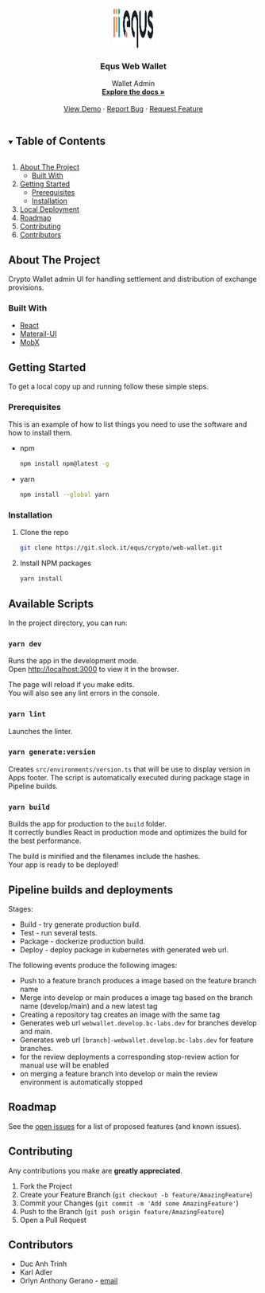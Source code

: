 
<!-- PROJECT LOGO -->
<br />
<p align="center">
  <a href="https://github.com/github_username/repo_name">
    <img src="src/assets/EqusLogoLight.svg" alt="Equs" width="80" height="80">
  </a>

  <h3 align="center">Equs Web Wallet</h3>

  <p align="center">
    Wallet Admin
    <br />
    <a href="https://blockchainsinc.atlassian.net/wiki/spaces/GENBANK/pages/8052211771/Web+Wallet"><strong>Explore the docs »</strong></a>
    <br />
    <br />
    <a href="https://webwallet.develop.bc-labs.dev">View Demo</a>
    ·
    <a href="https://blockchains-inc.atlassian.net/jira/software/projects/CLIENT/issues/">Report Bug</a>
    ·
    <a href="https://blockchains-inc.atlassian.net/jira/software/projects/CLIENT/issues/">Request Feature</a>
  </p>
</p>

<!-- TABLE OF CONTENTS -->
<details open="open">
  <summary><h2 style="display: inline-block">Table of Contents</h2></summary>
  <ol>
    <li>
      <a href="#about-the-project">About The Project</a>
      <ul>
        <li><a href="#built-with">Built With</a></li>
      </ul>
    </li>
    <li>
      <a href="#getting-started">Getting Started</a>
      <ul>
        <li><a href="#prerequisites">Prerequisites</a></li>
        <li><a href="#installation">Installation</a></li>
      </ul>
    </li>
    <!-- <li><a href="#development">Development</a></li> -->
    <li><a href="#local-development">Local Deployment</a></li>
    <!--
    <li><a href="#usage">Usage</a></li>-->
    <li><a href="#roadmap">Roadmap</a></li>
    <li><a href="#contributing">Contributing</a></li>
    <!--
    <li><a href="#license">License</a></li>-->
    <li><a href="#contributors">Contributors</a></li> <!--
    <li><a href="#acknowledgements">Acknowledgements</a></li>-->
  </ol>
</details>

<!-- ABOUT THE PROJECT -->

## About The Project

Crypto Wallet admin UI for handling settlement and distribution of exchange provisions.

### Built With

- [React](https://reactjs.org/)
- [Materail-UI](https://material-ui.com/)
- [MobX](https://mobx.js.org/)

<!-- GETTING STARTED -->

## Getting Started

To get a local copy up and running follow these simple steps.

### Prerequisites

This is an example of how to list things you need to use the software and how to install them.

- npm

    ```sh
    npm install npm@latest -g
    ```

- yarn

    ```sh
    npm install --global yarn
    ```

### Installation

1. Clone the repo

    ```sh
    git clone https://git.slock.it/equs/crypto/web-wallet.git
    ```

2. Install NPM packages

    ```sh
    yarn install
    ```

## Available Scripts

In the project directory, you can run:

### `yarn dev`

Runs the app in the development mode.\
Open [http://localhost:3000](http://localhost:3000) to view it in the browser.

The page will reload if you make edits.\
You will also see any lint errors in the console.

### `yarn lint`

Launches the linter.

### `yarn generate:version`

Creates `src/environments/version.ts` that will be use to display version in Apps footer. The script is automatically executed during package stage in Pipeline builds.

### `yarn build`

Builds the app for production to the `build` folder.\
It correctly bundles React in production mode and optimizes the build for the best performance.

The build is minified and the filenames include the hashes.\
Your app is ready to be deployed!

## Pipeline builds and deployments

Stages:

- Build - try generate production build.
- Test - run several tests.
- Package - dockerize production build.
- Deploy - deploy package in kubernetes with generated web url.

The following events produce the following images:

- Push to a feature branch produces a image based on the feature branch name
- Merge into develop or main produces a image tag based on the branch name (develop/main) and a new latest tag
- Creating a repository tag creates an image with the same tag
- Generates web url `webwallet.develop.bc-labs.dev` for branches develop and main.
- Generates web url `[branch]-webwallet.develop.bc-labs.dev` for feature branches.
- for the review deployments a corresponding stop-review action for manual use will be enabled
- on merging a feature branch into develop or main the review environment is automatically stopped

<!-- USAGE EXAMPLES

## Usage

Use this space to show useful examples of how a project can be used. Additional screenshots, code examples and demos work well in this space. You may also link to more resources.

_For more examples, please refer to the [Documentation](https://example.com)_
-->

<!-- ROADMAP -->

## Roadmap

See the [open issues](https://blockchains-inc.atlassian.net/jira/software/projects/CLIENT/issues/) for a list of proposed features (and known issues).

<!-- CONTRIBUTING -->

## Contributing

Any contributions you make are **greatly appreciated**.

1. Fork the Project
2. Create your Feature Branch (`git checkout -b feature/AmazingFeature`)
3. Commit your Changes (`git commit -m 'Add some AmazingFeature'`)
4. Push to the Branch (`git push origin feature/AmazingFeature`)
5. Open a Pull Request

<!-- LICENSE

## License

TBD. See `LICENSE` for more information.-->

<!-- CONTACT -->

## Contributors

- Duc Anh Trinh
- Karl Adler
- Orlyn Anthony Gerano - [email](mailto:ogerano@blockchains.com)

<!-- ACKNOWLEDGEMENTS

## Acknowledgements

-   []()
-   []()
-   []()
 -->
